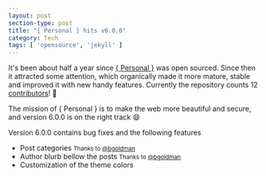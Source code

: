 ```yaml
---
layout: post
section-type: post
title: "{ Personal } hits v6.0.0"
category: Tech
tags: [ 'opensource', 'jekyll' ]
---
```

It's been about half a year since <a href="https://github.com/PanosSakkos/personal-jekyll-theme" target="blank">{ Personal }</a> was open sourced. Since then it attracted
some attention, which organically made it more mature, stable and improved it with
new handy features. Currently the repository counts 12 <a href="https://github.com/PanosSakkos/personal-jekyll-theme/blob/master/CONTRIBUTORS.md" target="blank">contributors</a>! :clap:

The mission of { Personal } is to make the web more beautiful and secure, and version 6.0.0
is on the right track :smile: 

Version 6.0.0 contains bug fixes and the following features

* Post categories <small>Thanks to <a href="https://github.com/bgoldman" target="blank">@bgoldman</a></small>
* Author blurb bellow the posts <small>Thanks to <a href="https://github.com/bgoldman" target="blank">@bgoldman</a></small>
* Customization of the theme colors
